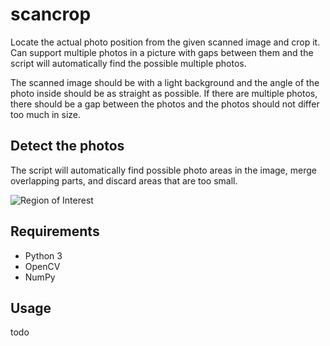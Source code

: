 # scancrop

Locate the actual photo position from the given scanned image and crop it. Can support multiple photos in a picture with gaps between them and the script will automatically find the possible multiple photos.

The scanned image should be with a light background and the angle of the photo inside should be as straight as possible. If there are multiple photos, there should be a gap between the photos and the photos should not differ too much in size.

## Detect the photos

The script will automatically find possible photo areas in the image, merge overlapping parts, and discard areas that are too small.

![Region of Interest](./merge.gif)

## Requirements

* Python 3
* OpenCV
* NumPy

## Usage

todo
